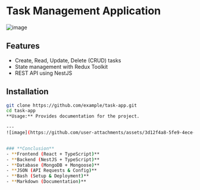 # Task Management Application
![image](https://github.com/user-attachments/assets/8979346e-c2aa-4466-8d35-eef1b971004c)


## Features
- Create, Read, Update, Delete (CRUD) tasks
- State management with Redux Toolkit
- REST API using NestJS

## Installation
```bash
git clone https://github.com/example/task-app.git
cd task-app
**Usage:** Provides documentation for the project.

---
![image](https://github.com/user-attachments/assets/3d12f4a8-5fe9-4ece-b683-d0f2d0d0009a)


### **Conclusion**
- **Frontend (React + TypeScript)**
- **Backend (NestJS + TypeScript)**
- **Database (MongoDB + Mongoose)**
- **JSON (API Requests & Config)**
- **Bash (Setup & Deployment)**
- **Markdown (Documentation)**



